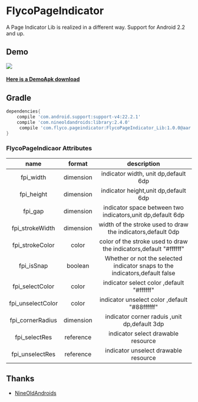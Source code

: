 # FlycoPageIndicator

A Page Indicator Lib is realized in a different way. Support for Android 2.2 and up.

## Demo
![](https://github.com/H07000223/FlycoPageIndicator/blob/master/preview_FlycoPageIndicator.gif)

#### [Here is a DemoApk download](http://fir.im/ubrn)

## Gradle

```groovy
dependencies{
    compile 'com.android.support:support-v4:22.2.1'
    compile 'com.nineoldandroids:library:2.4.0'
     compile 'com.flyco.pageindicator:FlycoPageIndicator_Lib:1.0.0@aar'
}
```

### FlycoPageIndicaor Attributes

|name|format|description|
|:---:|:---:|:---:|
| fpi_width | dimension | indicator width, unit dp,default 6dp
| fpi_height | dimension | indicator height,unit dp,default 6dp
| fpi_gap | dimension | indicator space between two indicators,unit dp,default 6dp
| fpi_strokeWidth | dimension | width of the stroke used to draw the indicators,default 0dp
| fpi_strokeColor | color | color of the stroke used to draw the indicators,default "#ffffff"
| fpi_isSnap | boolean | Whether or not the selected indicator snaps to the indicators,default false
| fpi_selectColor | color | indicator select color ,default "#ffffff"
| fpi_unselectColor | color | indicator unselect color ,default "#88ffffff" 
| fpi_cornerRadius | dimension | indicator corner raduis ,unit dp,default 3dp
| fpi_selectRes | reference | indicator select drawable resource
| fpi_unselectRes | reference | indicator unselect drawable resource


## Thanks
*   [NineOldAndroids](https://github.com/JakeWharton/NineOldAndroids)
